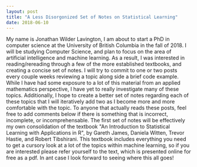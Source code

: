 ```yaml
---
layout: post
title: "A Less Disorgonized Set of Notes on Statistical Learning"
date: 2018-06-10
---
```


My name is Jonathan Wilder Lavington, I am about to start a PhD in computer science at the University of British Columbia in the fall of 2018. I will be studying Computer Science, and plan to focus on the area of artificial intelligence and machine learning. As a result, I was interested in reading/rereading through a few of the more established textbooks, and creating a concise set of notes. I will try to commit to one or two posts every couple weeks reviewing a topic along side a brief code example. While I have had some exposure to a lot of this material from an applied mathematics perspective, I have yet to really investigate many of these topics. Additionally, I hope to create a better set of notes regarding each of these topics that I will iteratively add two as I become more and more comfortable with the topic. To anyone that actually reads these posts, feel free to add comments below if there is something that is incorrect, incomplete, or incomprehensable. The first set of notes will be effectively my own consolidation of the textbook "An Introduction to Statistical Learning with Applications in R", by Gareth James, Daniela Witten, Trevor Hastie, and Robert Tibshirani. This textbook includes everything you need to get a cursory look at a lot of the topics within machine learning, so if you are interested please refer yourself to the text, which is presented online for free as a pdf. In ant case I look forward to seeing where this all goes!


